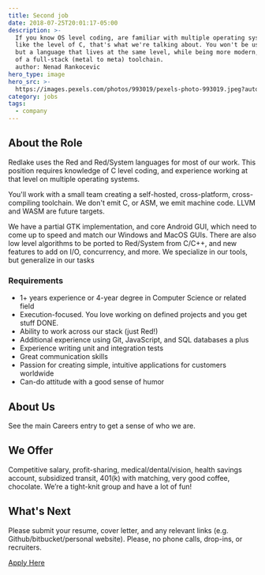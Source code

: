 ```yaml
---
title: Second job
date: 2018-07-25T20:01:17-05:00
description: >-
  If you know OS level coding, are familiar with multiple operating systems, and
  like the level of C, that's what we're talking about. You won't be using C,
  but a language that lives at the same level, while being more modern, and part
  of a full-stack (metal to meta) toolchain.
  author: Nenad Rankocevic
hero_type: image
hero_src: >-
  https://images.pexels.com/photos/993019/pexels-photo-993019.jpeg?auto=compress&cs=tinysrgb&h=650&w=940
category: jobs
tags:
  - company
---
```


## About the Role

Redlake uses the Red and Red/System languages for most of our work. This position requires knowledge of C level coding, and experience working at that level on multiple operating systems. 

You'll work with a small team creating a self-hosted, cross-platform, cross-compiling toolchain. We don't emit C, or ASM, we emit machine code. LLVM and WASM are future targets. 

We have a partial GTK implementation, and core Android GUI, which need to come up to speed and match our Windows and MacOS GUIs. There are also low level algorithms to be ported to Red/System from C/C++, and new features to add on I/O, concurrency, and more. We specialize in our tools, but generalize in our tasks

### Requirements

* 1+ years experience or 4-year degree in Computer Science or related field
* Execution-focused. You love working on defined projects and you get stuff DONE.
* Ability to work across our stack (just Red!)
* Additional experience using Git, JavaScript, and SQL databases a plus
* Experience writing unit and integration tests
* Great communication skills
* Passion for creating simple, intuitive applications for customers worldwide
* Can-do attitude with a good sense of humor

## About Us

See the main Careers entry to get a sense of who we are.

## We Offer

Competitive salary, profit-sharing, medical/dental/vision, health savings account, subsidized transit, 401(k) with matching, very good coffee, chocolate. We’re a tight-knit group and have a lot of fun!

## What's Next

Please submit your resume, cover letter, and any relevant links (e.g. Github/bitbucket/personal website). Please, no phone calls, drop-ins, or recruiters.

[Apply Here](https://www.red-lang.org)
